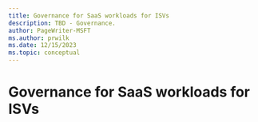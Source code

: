 ```yaml
---
title: Governance for SaaS workloads for ISVs
description: TBD - Governance.
author: PageWriter-MSFT
ms.author: prwilk
ms.date: 12/15/2023
ms.topic: conceptual
---
```


# Governance for SaaS workloads for ISVs
